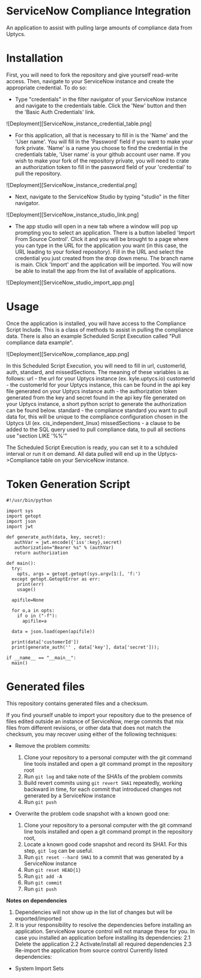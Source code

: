 # ServiceNow Compliance Integration
An application to assist with pulling large amounts of compliance data from Uptycs.

# Installation

First, you will need to fork the repository and give yourself read-write access.  Then, navigate to your ServiceNow instance and create the appropriate credential.  To do so:
  - Type "credentials" in the filter navigator of your ServiceNow instance and navigate to the credentials table.  Click the 'New' button and then the 'Basic Auth Credentials' link.  
  
  ![Deployment][ServiceNow_instance_credential_table.png]
  
  - For this application, all that is necessary to fill in is the 'Name' and the 'User name'.  You will fill in the 'Password' field if you want to make your fork private.  'Name' is a name you choose to find the credential in the credentials table, 'User name' is your github account user name. If you wish to make your fork of the repository private, you will need to crate an authorization token to fill in the password field of your 'credential' to pull the repository.

  ![Deployment][ServiceNow_instance_credential.png]


  - Next, navigate to the ServiceNow Studio by typing "studio" in the filter navigator.
  
  ![Deployment][ServiceNow_instance_studio_link.png]

  - The app studio will open in a new tab where a window will pop up prompting you to select an application.  There is a button labelled 'Import From Source Control'.  Click it and you will be brought to a page where you can type in the URL for the application you want (in this case, the URL leading to your forked repository).  Fill in the URL and select the credential you just created from the drop down menu.  The branch name is main.  Click 'Import' and the application will be imported. You will now be able to install the app from the list of available of applications.

  ![Deployment][ServiceNow_studio_import_app.png]


# Usage

Once the application is installed, you will have access to the Compliance Script Include.  This is a class of methods to assist in pulling the compliance data.  There is also an example Scheduled Script Execution called "Pull compliance data example".

![Deployment][ServiceNow_compliance_app.png]

In this Scheduled Script Execution, you will need to fill in url, customerId, auth, standard, and missedSections.  The meaning of these variables is as follows:
  url - the url for your Uptycs instance (ex. kyle.uptycs.io)
  customerId - the customerId for your Uptycs instance, this can be found in the api key file generated on your Uptycs instance
  auth - the authorization token generated from the key and secret found in the api key file generated on your Uptycs instance, a short python script to generate the authorization can be found below.
  standard - the compliance standard you want to pull data for, this will be unique to the compliance configuration chosen in the Uptycs UI (ex. cis_independent_linux)
  missedSections - a clause to be added to the SQL query used to pull compliance data, to pull all sections use "section LIKE '%%'"

The Scheduled Script Execution is ready, you can set it to a schduled interval or run it on demand.  All data pulled will end up in the Uptycs->Compliance table on your ServiceNow instance.

# Token Generation Script
```
#!/usr/bin/python

import sys
import getopt
import json
import jwt

def generate_auth(data, key, secret):
   authVar = jwt.encode({'iss':key},secret)
   authorization="Bearer %s" % (authVar)
   return authorization

def main():
  try:
    opts, args = getopt.getopt(sys.argv[1:], 'f:')
  except getopt.GetoptError as err:
    print(err)
    usage()

  apifile=None

  for o,a in opts:
    if o in ("-f"):
      apifile=a

  data = json.load(open(apifile))

  print(data['customerId'])
  print(generate_auth('' , data['key'], data['secret']));

if __name__ == "__main__":
  main()
```

# Generated files
This repository contains generated files and a checksum.

If you find yourself unable to import your repository due to the presence of files edited outside an instance of ServiceNow, merge commits that mix files from different revisions, or other data that does not match the checksum, you may recover using either of the following techniques:
* Remove the problem commits:
  1. Clone your repository to a personal computer with the git command line tools installed and open a git command prompt in the repository root
  2. Run `git log` and take note of the SHA1s of the problem commits
  3. Build revert commits using `git revert SHA1` repeatedly, working backward in time, for each commit that introduced changes not generated by a ServiceNow instance
  4. Run `git push`

* Overwrite the problem code snapshot with a known good one:
  1. Clone your repository to a personal computer with the git command line tools installed and open a git command prompt in the repository root,
  2. Locate a known good code snapshot and record its SHA1. For this step, `git log` can be useful.
  2. Run `git reset --hard SHA1` to a commit that was generated by a ServiceNow instance
  3. Run `git reset HEAD{1}`
  4. Run `git add -A`
  5. Run `git commit`
  6. Run `git push`

 **Notes on dependencies**
  1. Dependencies will not show up in the list of changes but will be exported/imported
  2. It is your responsibility to resolve the dependencies before installing an application. ServiceNow source control will not manage these for you. In case you installed an application before installing its dependencies:
   2.1 Delete the application
   2.2 Activate/install all required dependencies
   2.3 Re-import the application from source control
   Currently listed dependencies:
   * System Import Sets
